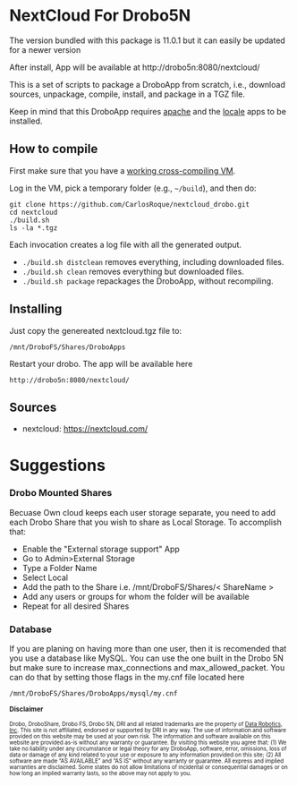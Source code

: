 # NextCloud For Drobo5N
The version bundled with this package is 11.0.1 but it can easily be updated for a newer version

After install, App will be available at http://drobo5n:8080/nextcloud/

This is a set of scripts to package a DroboApp from scratch, i.e., download sources, unpackage, compile, install, and package in a TGZ file.

Keep in mind that this DroboApp requires [apache](https://github.com/droboports/apache) and the [locale](https://github.com/droboports/locale) apps to be installed.

## How to compile

First make sure that you have a [working cross-compiling VM](https://github.com/droboports/droboports.github.io/wiki/Setting-up-a-VM).

Log in the VM, pick a temporary folder (e.g., `~/build`), and then do:

```
git clone https://github.com/CarlosRoque/nextcloud_drobo.git
cd nextcloud
./build.sh
ls -la *.tgz
```

Each invocation creates a log file with all the generated output.

* `./build.sh distclean` removes everything, including downloaded files.
* `./build.sh clean` removes everything but downloaded files.
* `./build.sh package` repackages the DroboApp, without recompiling.

## Installing
Just copy the genereated nextcloud.tgz file to:
```
/mnt/DroboFS/Shares/DroboApps
```
Restart your drobo. The app will be available here
```
http://drobo5n:8080/nextcloud/
```

## Sources

* nextcloud: https://nextcloud.com/

# Suggestions

### Drobo Mounted Shares
Becuase Own cloud keeps each user storage separate, you need to add each Drobo Share that you wish to share as Local Storage. To accomplish that:
 * Enable the "External storage support" App
 * Go to Admin>External Storage
 * Type a Folder Name
 * Select Local
 * Add the path to the Share i.e. /mnt/DroboFS/Shares/< ShareName >
 * Add any users or groups for whom the folder will be available
 * Repeat for all desired Shares

### Database
If you are planing on having more than one user, then it is recomended that you use a database like MySQL. You can use the one built in the Drobo 5N but make sure to increase max_connections and max_allowed_packet. You can do that by setting those flags in the my.cnf file located here
 ```
/mnt/DroboFS/Shares/DroboApps/mysql/my.cnf
 ```



<sub>**Disclaimer**</sub>

<sub><sub>Drobo, DroboShare, Drobo FS, Drobo 5N, DRI and all related trademarks are the property of [Data Robotics, Inc](http://www.drobo.com/). This site is not affiliated, endorsed or supported by DRI in any way. The use of information and software provided on this website may be used at your own risk. The information and software available on this website are provided as-is without any warranty or guarantee. By visiting this website you agree that: (1) We take no liability under any circumstance or legal theory for any DroboApp, software, error, omissions, loss of data or damage of any kind related to your use or exposure to any information provided on this site; (2) All software are made “AS AVAILABLE” and “AS IS” without any warranty or guarantee. All express and implied warranties are disclaimed. Some states do not allow limitations of incidental or consequential damages or on how long an implied warranty lasts, so the above may not apply to you.</sub></sub>
